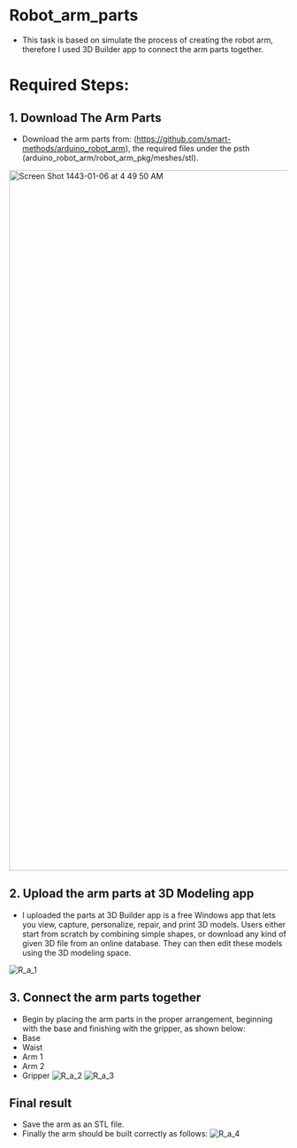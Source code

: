 # Robot_arm_parts
 - This task is based on simulate the process of creating the robot arm, therefore I used 3D Builder app to connect the arm parts together.
 
 # Required Steps:
 
 ## 1. Download The Arm Parts
- Download the arm parts from: (https://github.com/smart-methods/arduino_robot_arm), the required files under the psth (arduino_robot_arm/robot_arm_pkg/meshes/stl).

<img width="1266" alt="Screen Shot 1443-01-06 at 4 49 50 AM" src="https://user-images.githubusercontent.com/86277104/129430948-82837d97-567d-4d80-a7df-046f91293a1b.png">

## 2. Upload the arm parts at 3D Modeling app
- I uploaded the parts at 3D Builder app is a free Windows app that lets you view, capture, personalize, repair, and print 3D models. Users either start from scratch by combining simple shapes, or download any kind of given 3D file from an online database. They can then edit these models using the 3D modeling space.

![R_a_1](https://user-images.githubusercontent.com/86277104/129431175-6d435f93-78d5-4200-80fd-75ae0cd75996.png)

## 3. Connect the arm parts together
- Begin by placing the arm parts in the proper arrangement, beginning with the base and finishing with the gripper, as shown below:
- Base
- Waist
- Arm 1
- Arm 2
- Gripper
![R_a_2](https://user-images.githubusercontent.com/86277104/129431417-12af7b5d-0003-4781-924f-f3fb7ba39fa1.png)
![R_a_3](https://user-images.githubusercontent.com/86277104/129431418-2c4a29b4-efb9-48ee-bd35-befbb2cc329e.png)

## Final result
- Save the arm as an STL file.
- Finally the arm should be built correctly as follows:
![R_a_4](https://user-images.githubusercontent.com/86277104/129431574-a4d688e7-8250-4a3f-acfe-2ed66686d558.png)
